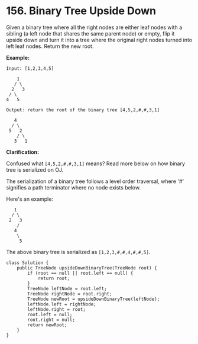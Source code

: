 # 156. Binary Tree Upside Down

Given a binary tree where all the right nodes are either leaf nodes with a sibling \(a left node that shares the same parent node\) or empty, flip it upside down and turn it into a tree where the original right nodes turned into left leaf nodes. Return the new root.

**Example:**

```text
Input: [1,2,3,4,5]

    1
   / \
  2   3
 / \
4   5

Output: return the root of the binary tree [4,5,2,#,#,3,1]

   4
  / \
 5   2
    / \
   3   1  
```

**Clarification:**

Confused what `[4,5,2,#,#,3,1]` means? Read more below on how binary tree is serialized on OJ.

The serialization of a binary tree follows a level order traversal, where '\#' signifies a path terminator where no node exists below.

Here's an example:

```text
   1
  / \
 2   3
    /
   4
    \
     5
```

The above binary tree is serialized as `[1,2,3,#,#,4,#,#,5]`.  


```text
class Solution {
    public TreeNode upsideDownBinaryTree(TreeNode root) {
        if (root == null || root.left == null) {
            return root;
        }
        TreeNode leftNode = root.left;
        TreeNode rightNode = root.right;
        TreeNode newRoot = upsideDownBinaryTree(leftNode);
        leftNode.left = rightNode;
        leftNode.right = root;
        root.left = null;
        root.right = null;
        return newRoot;
    }
}
```

